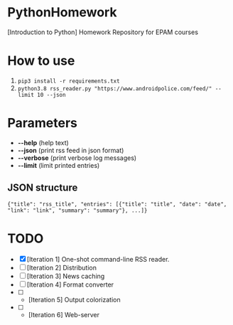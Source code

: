 # PythonHomework
[Introduction to Python] Homework Repository for EPAM courses

# How to use
1.  `pip3 install -r requirements.txt`
2.  `python3.8 rss_reader.py "https://www.androidpolice.com/feed/" --limit 10 --json`

# Parameters
-  **--help** (help text)
-  **--json** (print rss feed in json format)
-  **--verbose** (print verbose log messages)
-  **--limit** (limit printed entries)

## JSON structure
`{"title": "rss_title", "entries": [{"title": "title", "date": "date", "link": "link", "summary": "summary"}, ...]}`

# TODO
-   [x] [Iteration 1] One-shot command-line RSS reader.
-   [ ] [Iteration 2] Distribution
-   [ ] [Iteration 3] News caching
-   [ ] [Iteration 4] Format converter
-   [ ] * [Iteration 5] Output colorization
-   [ ] * [Iteration 6] Web-server
